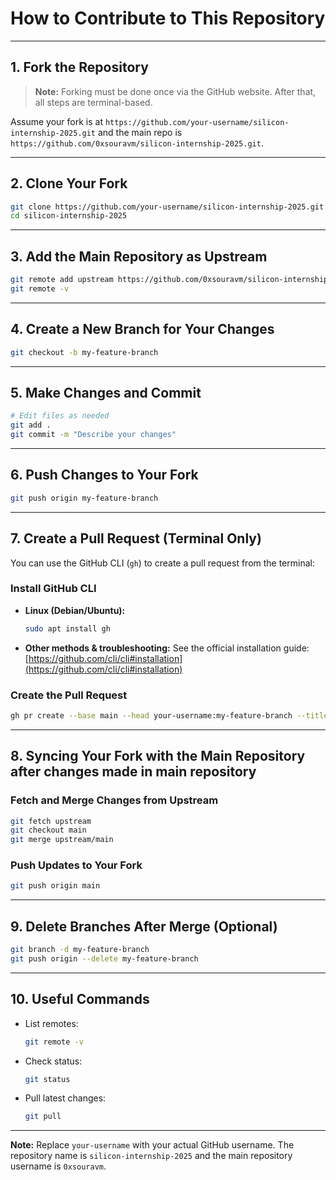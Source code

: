 # How to Contribute to This Repository

---

## 1. Fork the Repository

> **Note:** Forking must be done once via the GitHub website. After that, all steps are terminal-based.

Assume your fork is at `https://github.com/your-username/silicon-internship-2025.git` and the main repo is `https://github.com/0xsouravm/silicon-internship-2025.git`.

---

## 2. Clone Your Fork

```bash
git clone https://github.com/your-username/silicon-internship-2025.git
cd silicon-internship-2025
```

---

## 3. Add the Main Repository as Upstream

```bash
git remote add upstream https://github.com/0xsouravm/silicon-internship-2025.git
git remote -v
```

---

## 4. Create a New Branch for Your Changes

```bash
git checkout -b my-feature-branch
```

---

## 5. Make Changes and Commit

```bash
# Edit files as needed
git add .
git commit -m "Describe your changes"
```

---

## 6. Push Changes to Your Fork

```bash
git push origin my-feature-branch
```

---

## 7. Create a Pull Request (Terminal Only)

You can use the GitHub CLI (`gh`) to create a pull request from the terminal:

### Install GitHub CLI

- **Linux (Debian/Ubuntu):**
  ```bash
  sudo apt install gh
  ```
- **Other methods & troubleshooting:**
  See the official installation guide: [https://github.com/cli/cli#installation](https://github.com/cli/cli#installation)

### Create the Pull Request

```bash
gh pr create --base main --head your-username:my-feature-branch --title "PR Title" --body "PR Description"
```

---

## 8. Syncing Your Fork with the Main Repository after changes made in main repository

### Fetch and Merge Changes from Upstream

```bash
git fetch upstream
git checkout main
git merge upstream/main
```

### Push Updates to Your Fork

```bash
git push origin main
```

---

## 9. Delete Branches After Merge (Optional)

```bash
git branch -d my-feature-branch
git push origin --delete my-feature-branch
```

---

## 10. Useful Commands

- List remotes:
  ```bash
  git remote -v
  ```
- Check status:
  ```bash
  git status
  ```
- Pull latest changes:
  ```bash
  git pull
  ```

---

**Note:** Replace `your-username` with your actual GitHub username. The repository name is `silicon-internship-2025` and the main repository username is `0xsouravm`.

